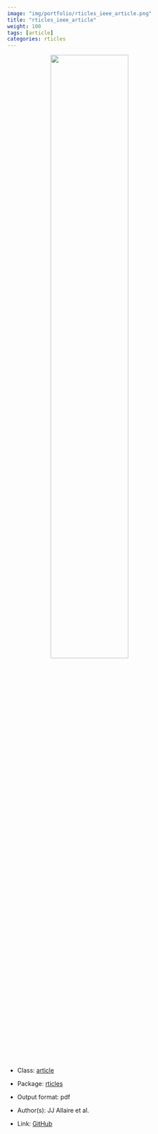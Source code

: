 ```yaml
---
image: "img/portfolio/rticles_ieee_article.png"
title: "rticles_ieee_article"
weight: 100
tags: [article]
categories: rticles
---
```




<!--more-->

<a href="../../img/portfolio/rticles_ieee_article.png"><img class = "jf-image-shadow" src="../../img/portfolio/rticles_ieee_article.png" style="display: block; margin: auto;" width="60%"></a>

- Class: [article](../../tags/article)
- Package: [rticles](rticles)
- Output format: pdf

- Author(s): JJ Allaire et al.
- Link: [GitHub](https://github.com/rstudio/rticles)


